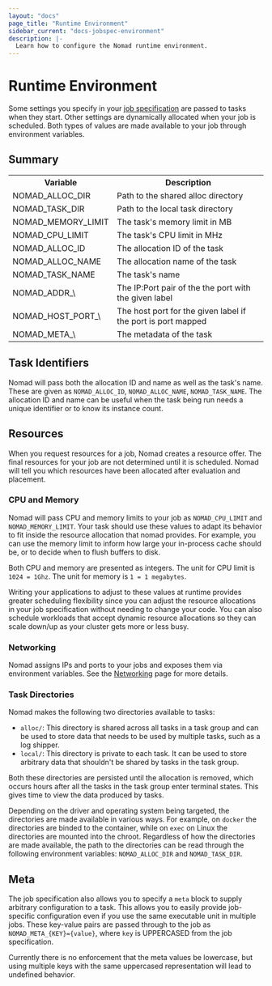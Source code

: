 ```yaml
---
layout: "docs"
page_title: "Runtime Environment"
sidebar_current: "docs-jobspec-environment"
description: |-
  Learn how to configure the Nomad runtime environment.
---
```


# Runtime Environment

Some settings you specify in your [job specification](/docs/jobspec/) are passed to tasks
when they start. Other settings are dynamically allocated when your job is
scheduled. Both types of values are made available to your job through
environment variables.

## Summary

<table class="table table-bordered table-striped">
  <tr>
    <th>Variable</th>
    <th>Description</th>
  </tr>
  <tr>
    <td>NOMAD_ALLOC_DIR</td>
    <td>Path to the shared alloc directory</td>
  </tr>
  <tr>
    <td>NOMAD_TASK_DIR</td>
    <td>Path to the local task directory</td>
  </tr>
  <tr>
    <td>NOMAD_MEMORY_LIMIT</td>
    <td>The task's memory limit in MB</td>
  </tr>
  <tr>
    <td>NOMAD_CPU_LIMIT</td>
    <td>The task's CPU limit in MHz</td>
  </tr>
  <tr>
    <td>NOMAD_ALLOC_ID</td>
    <td>The allocation ID of the task</td>
  </tr>
  <tr>
    <td>NOMAD_ALLOC_NAME</td>
    <td>The allocation name of the task</td>
  </tr>
  <tr>
    <td>NOMAD_TASK_NAME</td>
    <td>The task's name</td>
  </tr>
  <tr>
    <td>NOMAD_ADDR_\<label\></td>
    <td>The IP:Port pair of the the port with the given label</td>
  </tr>
  <tr>
    <td>NOMAD_HOST_PORT_\<label\></td>
    <td>The host port for the given label if the port is port mapped</td>
  </tr>
  <tr>
    <td>NOMAD_META_\<key\></td>
    <td>The metadata of the task</td>
  </tr>
</table>

## Task Identifiers

Nomad will pass both the allocation ID and name as well as the task's
name. These are given as `NOMAD_ALLOC_ID`, `NOMAD_ALLOC_NAME`,
`NOMAD_TASK_NAME`. The allocation ID and name can be useful when the task being
run needs a unique identifier or to know its instance count.

## Resources

When you request resources for a job, Nomad creates a resource offer. The final
resources for your job are not determined until it is scheduled. Nomad will
tell you which resources have been allocated after evaluation and placement.

### CPU and Memory

Nomad will pass CPU and memory limits to your job as `NOMAD_CPU_LIMIT` and
`NOMAD_MEMORY_LIMIT`. Your task should use these values to adapt its behavior to
fit inside the resource allocation that nomad provides. For example, you can use
the memory limit to inform how large your in-process cache should be, or to
decide when to flush buffers to disk.

Both CPU and memory are presented as integers. The unit for CPU limit is
`1024 = 1Ghz`. The unit for memory is `1 = 1 megabytes`.

Writing your applications to adjust to these values at runtime provides greater
scheduling flexibility since you can adjust the resource allocations in your
job specification without needing to change your code. You can also schedule workloads
that accept dynamic resource allocations so they can scale down/up as your
cluster gets more or less busy.

### Networking

Nomad assigns IPs and ports to your jobs and exposes them via environment
variables. See the [Networking](/docs/jobspec/networking.html) page for more
details.

### Task Directories <a id="task_dir"></a>

Nomad makes the following two directories available to tasks:

* `alloc/`: This directory is shared across all tasks in a task group and can be
  used to store data that needs to be used by multiple tasks, such as a log
  shipper.
* `local/`: This directory is private to each task. It can be used to store
  arbitrary data that shouldn't be shared by tasks in the task group.

Both these directories are persisted until the allocation is removed, which
occurs hours after all the tasks in the task group enter terminal states. This
gives time to view the data produced by tasks.

Depending on the driver and operating system being targeted, the directories are
made available in various ways. For example, on `docker` the directories are
binded to the container, while on `exec` on Linux the directories are mounted into the
chroot. Regardless of how the directories are made available, the path to the
directories can be read through the following environment variables:
`NOMAD_ALLOC_DIR` and `NOMAD_TASK_DIR`.

## Meta

The job specification also allows you to specify a `meta` block to supply arbitrary
configuration to a task. This allows you to easily provide job-specific
configuration even if you use the same executable unit in multiple jobs. These
key-value pairs are passed through to the job as `NOMAD_META_{KEY}={value}`,
where `key` is UPPERCASED from the job specification.

Currently there is no enforcement that the meta values be lowercase, but using
multiple keys with the same uppercased representation will lead to undefined
behavior.
